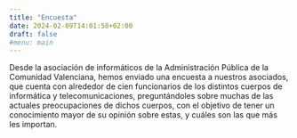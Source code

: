 ```yaml
---
title: "Encuesta"
date: 2024-02-09T14:01:58+02:00
draft: false
#menu: main
---
```


Desde la asociación de informáticos de la Administración Pública de la Comunidad Valenciana, hemos enviado una encuesta a nuestros asociados, que cuenta con alrededor de cien funcionarios de los distintos cuerpos de informática y telecomunicaciones, preguntándoles sobre muchas de las actuales preocupaciones de dichos cuerpos, con el objetivo de tener un conocimiento mayor de su opinión sobre estas, y cuáles son las que más les importan.

